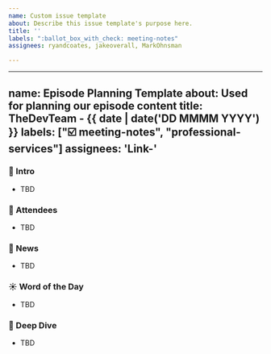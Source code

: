 ```yaml
---
name: Custom issue template
about: Describe this issue template's purpose here.
title: ''
labels: ":ballot_box_with_check: meeting-notes"
assignees: ryandcoates, jakeoverall, MarkOhnsman

---
```


---
name: Episode Planning Template
about: Used for planning our episode content
title: TheDevTeam - {{ date | date('DD MMMM YYYY') }}
labels: [":ballot_box_with_check: meeting-notes", "professional-services"]
assignees: 'Link-'
---

### 📓 Intro
- TBD

### 👥 Attendees
- TBD

### :newspaper: News
- TBD

### :sunny: Word of the Day
- TBD

### :brain: Deep Dive
- TBD
